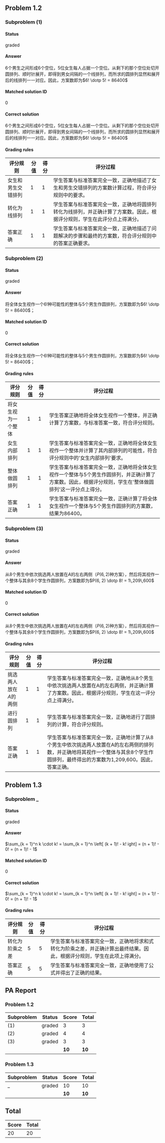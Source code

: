 ## Problem 1.2
### Subproblem (1)
#### Status
graded
#### Answer
$6$个男生之间形成$6$个空位，$5$位女生每人占据一个空位。从剩下的那个空位处切开圆排列、顺时针展开，即得到男女间隔的一个线排列，而所求的圆排列显然和展开后的线排列一一对应。因此，方案数即为$6! \dotp 5! = 86400$
#### Matched solution ID
0
#### Correct solution
$6$个男生之间形成$6$个空位，$5$位女生每人占据一个空位。从剩下的那个空位处切开圆排列、顺时针展开，即得到男女间隔的一个线排列，而所求的圆排列显然和展开后的线排列一一对应。因此，方案数即为$6! \dotp 5! = 86400$
#### Grading rules
| 评分规则 | 分值 | 得分 | 评分过程 |
| --- | --- | --- | --- |
| 女生和男生交错排列 | 1 | 1 | 学生答案与标准答案完全一致，正确地描述了女生和男生交错排列的方案数计算过程，符合评分规则中的要求。 |
| 转化为线排列 | 1 | 1 | 学生答案与标准答案完全一致，正确地将圆排列转化为线排列，并正确计算了方案数。因此，根据评分规则，学生在此评分点上得满分。 |
| 答案正确 | 1 | 1 | 学生答案与标准答案完全一致，正确地描述了问题解决的步骤和最终的方案数，符合评分规则中的答案正确要求。 |


### Subproblem (2)
#### Status
graded
#### Answer
将全体女生视作一个$6!$种可能性的整体与$5$个男生作圆排列，方案数即为$6! \dotp 5! = 86400$；
#### Matched solution ID
0
#### Correct solution
将全体女生视作一个$6!$种可能性的整体与$5$个男生作圆排列，方案数即为$6! \dotp 5! = 86400$；
#### Grading rules
| 评分规则 | 分值 | 得分 | 评分过程 |
| --- | --- | --- | --- |
| 将女生视为一个整体 | 1 | 1 | 学生答案正确地将全体女生视作一个整体，并正确计算了方案数，与标准答案一致，符合评分规则。 |
| 女生内部排列 | 1 | 1 | 学生答案与标准答案完全一致，正确地将全体女生视作一个整体并计算了其内部排列的可能性，符合评分规则中的'女生内部排列'要求。 |
| 整体做圆排列 | 1 | 1 | 学生答案与标准答案完全一致，正确地将全体女生视作一个整体与5个男生作圆排列，并正确计算了方案数。因此，根据评分规则，学生在'整体做圆排列'这一评分点上得分。 |
| 答案正确 | 1 | 1 | 学生答案与标准答案完全一致，正确计算了将全体女生视作一个整体与5个男生作圆排列的方案数，结果为86400。 |


### Subproblem (3)
#### Status
graded
#### Answer
从$8$个男生中依次挑选两人放置在$A$的左右两侧（$P(6, 2)$种方案），然后将其视作一个整体与其余$8$个学生作圆排列，方案数即为$P(6, 2) \dotp 8! = 1\,209\,600$
#### Matched solution ID
0
#### Correct solution
从$8$个男生中依次挑选两人放置在$A$的左右两侧（$P(6, 2)$种方案），然后将其视作一个整体与其余$8$个学生作圆排列，方案数即为$P(6, 2) \dotp 8! = 1\,209\,600$
#### Grading rules
| 评分规则 | 分值 | 得分 | 评分过程 |
| --- | --- | --- | --- |
| 挑选两人放在$A$的两侧 | 1 | 1 | 学生答案与标准答案完全一致，正确地从8个男生中依次挑选两人放置在A的左右两侧，并正确计算了方案数。因此，根据评分规则，学生在这一评分点上得满分。 |
| 进行圆排列 | 1 | 1 | 学生答案与标准答案完全一致，正确地进行了圆排列的计算，符合评分规则。 |
| 答案正确 | 1 | 1 | 学生答案与标准答案完全一致，正确地计算了从8个男生中依次挑选两人放置在A的左右两侧的排列数，并正确地将其视作一个整体与其余8个学生作圆排列，最终得出的方案数为1,209,600。因此，答案正确。 |


## Problem 1.3
### Subproblem _
#### Status
graded
#### Answer
$\sum_{k = 1}^n k \cdot k! = \sum_{k = 1}^n \left[ (k + 1)! - k! ight] = (n + 1)! - 0! = (n + 1)! - 1$
#### Matched solution ID
0
#### Correct solution
$\sum_{k = 1}^n k \cdot k! = \sum_{k = 1}^n \left[ (k + 1)! - k! ight] = (n + 1)! - 0! = (n + 1)! - 1$
#### Grading rules
| 评分规则 | 分值 | 得分 | 评分过程 |
| --- | --- | --- | --- |
| 转化为阶乘之差 | 5 | 5 | 学生答案与标准答案完全一致，正确地将求和式转化为阶乘之差，并正确计算出最终结果。因此，根据评分规则，学生在此项上得满分。 |
| 答案正确 | 5 | 5 | 学生答案与标准答案完全一致，正确地使用了公式并得出了正确的结果。 |


## PA Report
### Problem 1.2
| Subproblem | Status | Score | Total |
| --- | --- | --- | --- |
| (1) | graded | 3 | 3 |
| (2) | graded | 4 | 4 |
| (3) | graded | 3 | 3 |
| | | **10** | **10** |
### Problem 1.3
| Subproblem | Status | Score | Total |
| --- | --- | --- | --- |
| _ | graded | 10 | 10 |
| | | **10** | **10** |
## Total
| Score | Total |
| --- | --- |
| 20 | 20 |

